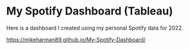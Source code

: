 # My Spotify Dashboard (Tableau)
Here is a dashboard I created using my personal Spotify data for 2022.

https://mikeharman89.github.io/My-Spotify-Dashboard/

